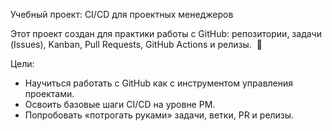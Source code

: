 Учебный проект: CI/CD для проектных менеджеров  

Этот проект создан для практики работы с GitHub: репозитории, задачи (Issues), Kanban, Pull Requests, GitHub Actions и релизы.  🎯

Цели:
- Научиться работать с GitHub как с инструментом управления проектами. 
- Освоить базовые шаги CI/CD на уровне PM. 
- Попробовать «потрогать руками» задачи, ветки, PR и релизы.
